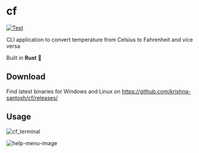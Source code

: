 # cf

[![Test](https://github.com/krishna-santosh/cf/actions/workflows/rust.yml/badge.svg?branch=main)](https://github.com/krishna-santosh/cf/actions/workflows/rust.yml)

CLI application to convert temperature from Celsius to Fahrenheit and vice versa

Built in **Rust** 🚀


## Download
Find latest binaries for Windows and Linux on https://github.com/krishna-santosh/cf/releases/



## Usage
![cf_terminal](https://user-images.githubusercontent.com/75202541/200471941-7abce222-3649-4c77-bedc-6c00890b5b9f.gif)


![help-menu-image](https://user-images.githubusercontent.com/75202541/200177851-c750f8ed-a86b-4131-ab83-a53026c20e14.png)
